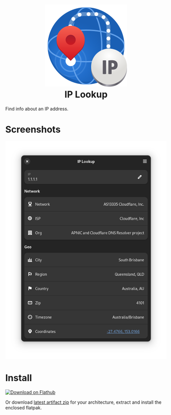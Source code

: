 <h1 align="center">
	<img src="data/icons/hicolor/scalable/apps/io.github.bytezz.IPLookup.svg" alt="icon"><br>
	IP Lookup
</h1>

Find info about an IP address.

# Screenshots

![Main Window](screenshot/window.png)

# Install

<a href='https://flathub.org/apps/io.github.bytezz.IPLookup'><img width='240' alt='Download on Flathub' src='https://dl.flathub.org/assets/badges/flathub-badge-en.png'/></a>

Or download [latest artifact zip](https://nightly.link/Bytezz/IPLookup-gtk/workflows/ci/master) for your architecture,
extract and install the enclosed flatpak.